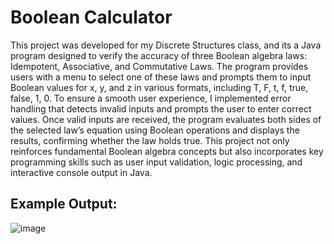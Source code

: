 # Boolean Calculator

This project was developed for my Discrete Structures class, and its a Java program designed to verify the accuracy of three Boolean algebra laws: Idempotent, Associative, and Commutative Laws. The program provides users with a menu to select one of these laws and prompts them to input Boolean values for x, y, and z in various formats, including T, F, t, f, true, false, 1, 0. To ensure a smooth user experience, I implemented error handling that detects invalid inputs and prompts the user to enter correct values. Once valid inputs are received, the program evaluates both sides of the selected law’s equation using Boolean operations and displays the results, confirming whether the law holds true. This project not only reinforces fundamental Boolean algebra concepts but also incorporates key programming skills such as user input validation, logic processing, and interactive console output in Java.

## Example Output:

![image](https://github.com/user-attachments/assets/96d3527b-7ee5-4e16-a555-6a4cf5efc908)

